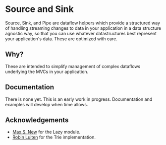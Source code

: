 # Source and Sink

Source, Sink, and Pipe are dataflow helpers which provide a structured way of
handling streaming changes to data in your application in a data structure
agnostic way, so that you can use whatever datastructures best represent your
application's data. These are optimized with care.

## Why?

These are intended to simplify management of complex dataflows underlying the
MVCs in your application.


## Documentation

There is none yet. This is an early work in progress. Documentation and
examples will develop when time allows.


## Acknowledgements

* [Max S. New](https://github.com/maxsnew) for the Lazy module.
* [Robin Luiten](https://github.com/rluiten) for the Trie implementation.
